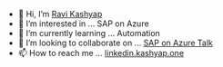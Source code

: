 - 👋 Hi, I’m [Ravi Kashyap](https://github.kashyap.one)
- 👀 I’m interested in ... SAP on Azure
- 🌱 I’m currently learning ... Automation
- 💞️ I’m looking to collaborate on ... [SAP on Azure Talk](https://saponazuretalk.com)
- 📫 How to reach me ... [linkedin.kashyap.one](https://linkedin.kashyap.one)

<!---
Ravi-Kashyap/Ravi-Kashyap is a ✨ special ✨ repository because its `README.md` (this file) appears on your GitHub profile.
You can click the Preview link to take a look at your changes.
--->
